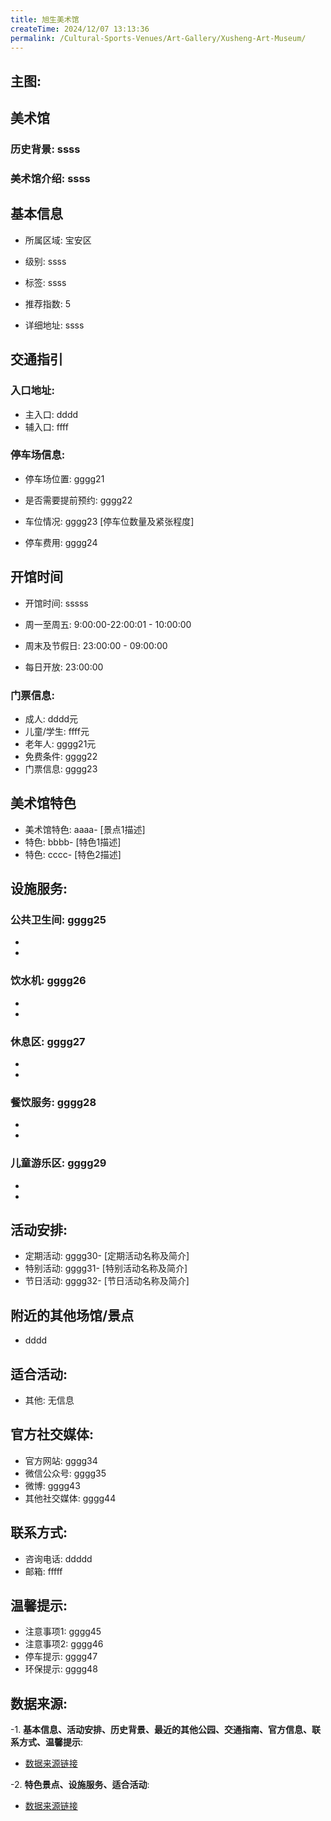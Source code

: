 ```yaml
---
title: 旭生美术馆
createTime: 2024/12/07 13:13:36
permalink: /Cultural-Sports-Venues/Art-Gallery/Xusheng-Art-Museum/
---
```


## 主图:
<ImageCard
image="https://www.szartm.com/open/images/gkbg.png"
title= "旭生美术馆"
description= "ssss"
date="2024/12/07"
href="/"
author="sunshang-hl"
/>
## 美术馆
### 历史背景: ssss
### 美术馆介绍: ssss
## 基本信息

- 所属区域: 宝安区

- 级别: ssss

- 标签: ssss

- 推荐指数: 5

- 详细地址: ssss

## 交通指引

### 入口地址:
- 主入口: dddd
- 辅入口: ffff
### 停车场信息:
- 停车场位置: gggg21

- 是否需要提前预约: gggg22

- 车位情况: gggg23 [停车位数量及紧张程度]

- 停车费用: gggg24

## 开馆时间
- 开馆时间: sssss

- 周一至周五: 9:00:00-22:00:01 - 10:00:00
- 周末及节假日: 23:00:00 - 09:00:00
- 每日开放: 23:00:00

### 门票信息:
- 成人: dddd元
- 儿童/学生: ffff元
- 老年人: gggg21元
- 免费条件: gggg22
- 门票信息: gggg23
## 美术馆特色
- 美术馆特色: aaaa- [景点1描述]
- 特色: bbbb- [特色1描述]
- 特色: cccc- [特色2描述]
## 设施服务:
### 公共卫生间: gggg25
- 
- 
### 饮水机: gggg26
- 
- 
### 休息区: gggg27
- 
- 
### 餐饮服务: gggg28
- 
- 
### 儿童游乐区: gggg29
- 
- 
## 活动安排:
- 定期活动: gggg30- [定期活动名称及简介]
- 特别活动: gggg31- [特别活动名称及简介]
- 节日活动: gggg32- [节日活动名称及简介]
## 附近的其他场馆/景点
- dddd

## 适合活动:
- 其他: 无信息

## 官方社交媒体:
- 官方网站: gggg34
- 微信公众号: gggg35
- 微博: gggg43
- 其他社交媒体: gggg44

## 联系方式:
- 咨询电话: ddddd 
- 邮箱: fffff

## 温馨提示:
- 注意事项1: gggg45
- 注意事项2: gggg46
- 停车提示: gggg47
- 环保提示: gggg48

## 数据来源:
-1. **基本信息、活动安排、历史背景、最近的其他公园、交通指南、官方信息、联系方式、温馨提示**:
- [数据来源链接](http://wtl.sz.gov.cn/ggfw/whl/msgylb/index.html)

-2. **特色景点、设施服务、适合活动**:
- [数据来源链接](http://wtl.sz.gov.cn/ggfw/whl/msgylb/index.html)


